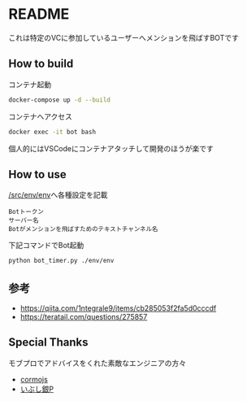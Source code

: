 # README

これは特定のVCに参加しているユーザーへメンションを飛ばすBOTです

## How to build

コンテナ起動

```bash
docker-compose up -d --build
```

コンテナへアクセス

```bash
docker exec -it bot bash
```

個人的にはVSCodeにコンテナアタッチして開発のほうが楽です

## How to use

[/src/env/env](./src/env/env)へ各種設定を記載

```text
Botトークン
サーバー名
Botがメンションを飛ばすためのテキストチャンネル名
```

下記コマンドでBot起動

```bash
python bot_timer.py ./env/env
```

## 参考

- <https://qiita.com/1ntegrale9/items/cb285053f2fa5d0cccdf>
- <https://teratail.com/questions/275857>

## Special Thanks

モブプロでアドバイスをくれた素敵なエンジニアの方々

- [cormojs](https://nayukana.info/@cormojs)
- [いぶし銀P](https://twitter.com/pimako_P)
